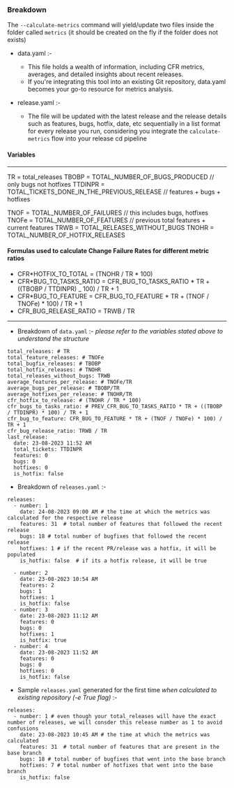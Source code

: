 ### Breakdown

The `--calculate-metrics` command will yield/update two files inside the folder called `metrics` (it should be created on the fly if the folder does not exists)

- data.yaml :-

  - This file holds a wealth of information, including CFR metrics, averages, and detailed insights about recent releases.
  - If you're integrating this tool into an existing Git repository, data.yaml becomes your go-to resource for metrics analysis.

- release.yaml :-
  - The file will be updated with the latest release and the release details such as features, bugs, hotfix, date, etc sequentially in a list format for every release you run, considering you integrate the `calculate-metrics` flow into your release cd pipeline

#### Variables

---

TR = total_releases
TBOBP = TOTAL_NUMBER_OF_BUGS_PRODUCED // only bugs not hotfixes
TTDINPR = TOTAL_TICKETS_DONE_IN_THE_PREVIOUS_RELEASE // features + bugs + hotfixes

TNOF = TOTAL_NUMBER_OF_FAILURES // this includes bugs, hotfixes
TNOFe = TOTAL_NUMBER_OF_FEATURES // previous total features + current features
TRWB = TOTAL_RELEASES_WITHOUT_BUGS
TNOHR = TOTAL_NUMBER_OF_HOTFIX_RELEASES

#### Formulas used to calculate Change Failure Rates for different metric ratios

- CFR*HOTFIX_TO_TOTAL = (TNOHR / TR * 100)
- CFR*BUG_TO_TASKS_RATIO = CFR_BUG_TO_TASKS_RATIO * TR + ((TBOBP / TTDINPR) \_ 100) / TR + 1
- CFR*BUG_TO_FEATURE = CFR_BUG_TO_FEATURE * TR + (TNOF / TNOFe) \* 100) / TR + 1
- CFR_BUG_RELEASE_RATIO = TRWB / TR

---

- Breakdown of `data.yaml` :-
  _please refer to the variables stated above to understand the structure_

```
total_releases: # TR
total_feature_releases: # TNOFe
total_bugfix_releases: # TBOBP
total_hotfix_releases: # TNOHR
total_releases_without_bugs: TRWB
average_features_per_release: # TNOFe/TR
average_bugs_per_release: # TBOBP/TR
average_hotfixes_per_release: # TNOHR/TR
cfr_hotfix_to_release: # (TNOHR / TR * 100)
cfr_bugs_to_tasks_ratio: # PREV_CFR_BUG_TO_TASKS_RATIO * TR + ((TBOBP / TTDINPR) * 100) / TR + 1
cfr_bug_to_feature: CFR_BUG_TO_FEATURE * TR + (TNOF / TNOFe) * 100) / TR + 1
cfr_bug_release_ratio: TRWB / TR
last_release:
  date: 23-08-2023 11:52 AM
  total_tickets: TTDINPR
  features: 0
  bugs: 0
  hotfixes: 0
  is_hotfix: false

```

- Breakdown of `releases.yaml` :-

```
releases:
  - number: 1
    date: 24-08-2023 09:00 AM # the time at which the metrics was calculated for the respective release
    features: 31  # total number of features that followed the recent release
    bugs: 18 # total number of bugfixes that followed the recent release
    hotfixes: 1 # if the recent PR/release was a hotfix, it will be populated
    is_hotfix: false  # if its a hotfix release, it will be true

  - number: 2
    date: 23-08-2023 10:54 AM
    features: 2
    bugs: 1
    hotfixes: 1
    is_hotfix: false
  - number: 3
    date: 23-08-2023 11:12 AM
    features: 0
    bugs: 0
    hotfixes: 1
    is_hotfix: true
  - number: 4
    date: 23-08-2023 11:52 AM
    features: 0
    bugs: 0
    hotfixes: 0
    is_hotfix: false

```

- Sample `releases.yaml` generated for the first time _when calculated to existing repository (-e True flag)_ :-

```
releases:
  - number: 1 # even though your total_releases will have the exact number of releases, we will consder this release number as 1 to avoid confusions
    date: 23-08-2023 10:45 AM # the time at which the metrics was calculated
    features: 31  # total number of features that are present in the base branch
    bugs: 18 # total number of bugfixes that went into the base branch
    hotfixes: 7 # total number of hotfixes that went into the base branch
    is_hotfix: false

```
